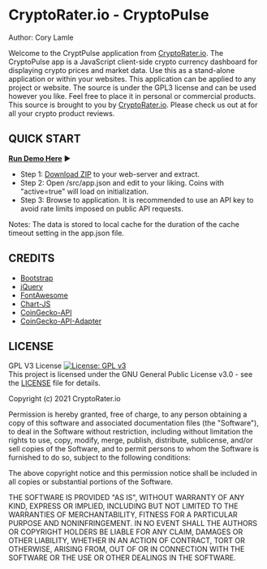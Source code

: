 # CryptoRater.io - CryptoPulse
Author: Cory Lamle

Welcome to the CryptPulse application from [CryptoRater.io](https://cryptorater.io). The CryptoPulse app is a JavaScript client-side crypto currency dashboard for displaying crypto prices and market data. Use this as a stand-alone application or within your websites. This application can be applied to any project or website. The source is under the GPL3 license and can be used however you like.  Feel free to place it in personal or commercial products. This source is brought to you by [CryptoRater.io](https://cryptorater.io). Please check us out at for all your crypto product reviews.

## QUICK START
**[Run Demo Here](https://cryptorater-pulse.vercel.app "target=_blank")** :arrow_forward:
- Step 1:  [Download ZIP](https://github.com/lifeinthegrid/CryptoRater-Markets/tree/main) to your web-server and extract.
- Step 2:  Open /src/app.json and edit to your liking. Coins with "active=true" will load on initialization.
- Step 3:  Browse to application.  It is recommended to use an API key to avoid rate limits imposed on public API requests.

Notes:  The data is stored to local cache for the duration of the cache timeout setting in the app.json file.

## CREDITS
* [Bootstrap](https://getbootstrap.com)
* [jQuery](https://jquery.com)
* [FontAwesome](https://fontawesome.com)
* [Chart-JS](https://www.chartjs.org)
* [CoinGecko-API](https://www.coingecko.com/api/documentations/v3)
* [CoinGecko-API-Adapter](https://github.com/Archento/CoinGecko-API-Adapter)

## LICENSE
 GPL V3 License
 [![License: GPL v3](https://img.shields.io/badge/License-GPLv3-blue.svg)](https://www.gnu.org/licenses/gpl-3.0)\
 This project is licensed under the GNU General Public License v3.0 - see the [LICENSE](LICENSE) file for details.

 Copyright (c) 2021 CryptoRater.io

 Permission is hereby granted, free of charge, to any person obtaining a copy of this software and associated documentation files (the "Software"), to
 deal in the Software without restriction, including without limitation the rights to use, copy, modify, merge, publish, distribute, sublicense, and/or
 sell copies of the Software, and to permit persons to whom the Software is furnished to do so, subject to the following conditions:

 The above copyright notice and this permission notice shall be included in all copies or substantial portions of the Software.

 THE SOFTWARE IS PROVIDED "AS IS", WITHOUT WARRANTY OF ANY KIND, EXPRESS OR IMPLIED, INCLUDING BUT NOT LIMITED TO THE WARRANTIES OF MERCHANTABILITY,
 FITNESS FOR A PARTICULAR PURPOSE AND NONINFRINGEMENT. IN NO EVENT SHALL THE AUTHORS OR COPYRIGHT HOLDERS BE LIABLE FOR ANY CLAIM, DAMAGES OR OTHER
 LIABILITY, WHETHER IN AN ACTION OF CONTRACT, TORT OR OTHERWISE, ARISING FROM, OUT OF OR IN CONNECTION WITH THE SOFTWARE OR THE USE OR OTHER DEALINGS
 IN THE SOFTWARE.
